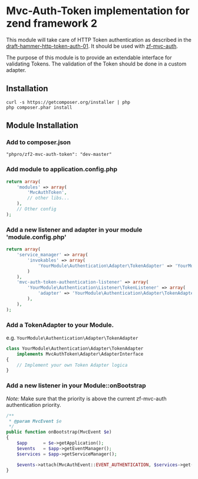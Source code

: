 # Mvc-Auth-Token implementation for zend framework 2
This module will take care of HTTP Token authentication as described in the [draft-hammer-http-token-auth-01](http://tools.ietf.org/html/draft-hammer-http-token-auth-01). It should be used with [zf-mvc-auth](https://github.com/zfcampus/zf-mvc-auth). 

The purpose of this module is to provide an extendable interface for validating Tokens. The validation of the Token should be done in a custom adapter.

## Installation
```
curl -s https://getcomposer.org/installer | php
php composer.phar install
```

## Module Installation

### Add to composer.json
```
"phpro/zf2-mvc-auth-token": "dev-master"
```

### Add module to application.config.php
```php
return array(
    'modules' => array(
        'MvcAuthToken',
        // other libs...
    ),
    // Other config
);
```

### Add a new listener and adapter in your module 'module.config.php'
```php
return array(
    'service_manager' => array(
        'invokables' => array(
            'YourModule\Authentication\Adapter\TokenAdapter' => 'YourModule\Authentication\Adapter\TokenAdapter',
        )
    ),
    'mvc-auth-token-authentication-listener' => array(
        'YourModule\Authentication\Listener\TokenListener' => array(
            'adapter' => 'YourModule\Authentication\Adapter\TokenAdapter',
        ),
    ),
);
```

### Add a TokenAdapter to your Module. 
e.g. `YourModule\Authentication\Adapter\TokenAdapter`

``` php
class YourModule\Authentication\Adapter\TokenAdapter 
    implements MvcAuthToken\Adapter\AdapterInterface
{
    // Implement your own Token Adapter logica
}
```

### Add a new listener in your Module::onBootstrap

*Note:* Make sure that the priority is above the current zf-mvc-auth authentication priority.
```php
/**
 * @param MvcEvent $e
 */
public function onBootstrap(MvcEvent $e)
{
    $app      = $e->getApplication();
    $events   = $app->getEventManager();
    $services = $app->getServiceManager();

    $events->attach(MvcAuthEvent::EVENT_AUTHENTICATION, $services->get('YourModule\Authentication\Listener\TokenListener'), 1000);
}
```

